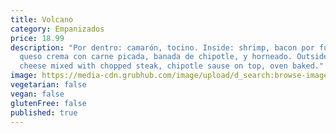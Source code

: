 ```yaml
---
title: Volcano
category: Empanizados
price: 18.99
description: "Por dentro: camarón, tocino. Inside: shrimp, bacon por fuera:
  queso crema con carne picada, banada de chipotle, y horneado. Outside: cream
  cheese mixed with chopped steak, chipotle sause on top, oven baked."
image: https://media-cdn.grubhub.com/image/upload/d_search:browse-images:default.jpg/w_115,q_auto:low,fl_lossy,dpr_2.0,c_fill,f_auto,h_139/bzuyzu87us3yl5hi2yse
vegetarian: false
vegan: false
glutenFree: false
published: true
---
```


